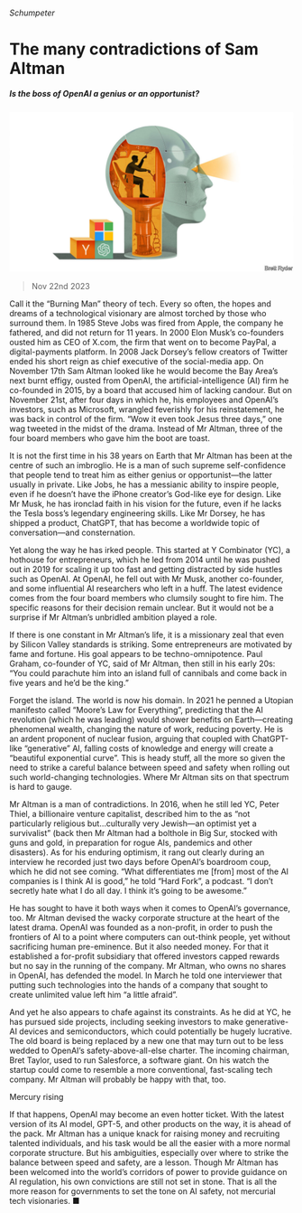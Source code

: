 ###### Schumpeter

# The many contradictions of Sam Altman 

##### Is the boss of OpenAI a genius or an opportunist? 

![image](images/20231125_WBD000.jpg) 

> Nov 22nd 2023 

Call it the “Burning Man” theory of tech. Every so often, the hopes and dreams of a technological visionary are almost torched by those who surround them. In 1985 Steve Jobs was fired from Apple, the company he fathered, and did not return for 11 years. In 2000 Elon Musk’s co-founders ousted him as CEO of X.com, the firm that went on to become PayPal, a digital-payments platform. In 2008 Jack Dorsey’s fellow creators of Twitter ended his short reign as chief executive of the social-media app. On November 17th Sam Altman looked like he would become the Bay Area’s next burnt effigy, ousted from OpenAI, the artificial-intelligence (AI) firm he co-founded in 2015, by a board that accused him of lacking candour. But on November 21st, after four days in which he, his employees and OpenAI’s investors, such as Microsoft, wrangled feverishly for his reinstatement, he was back in control of the firm. “Wow it even took Jesus three days,” one wag tweeted in the midst of the drama. Instead of Mr Altman, three of the four board members who gave him the boot are toast.

It is not the first time in his 38 years on Earth that Mr Altman has been at the centre of such an imbroglio. He is a man of such supreme self-confidence that people tend to treat him as either genius or opportunist—the latter usually in private. Like Jobs, he has a messianic ability to inspire people, even if he doesn’t have the iPhone creator’s God-like eye for design. Like Mr Musk, he has ironclad faith in his vision for the future, even if he lacks the Tesla boss’s legendary engineering skills. Like Mr Dorsey, he has shipped a product, ChatGPT, that has become a worldwide topic of conversation—and consternation. 

Yet along the way he has irked people. This started at Y Combinator (YC), a hothouse for entrepreneurs, which he led from 2014 until he was pushed out in 2019 for scaling it up too fast and getting distracted by side hustles such as OpenAI. At OpenAI, he fell out with Mr Musk, another co-founder, and some influential AI researchers who left in a huff. The latest evidence comes from the four board members who clumsily sought to fire him. The specific reasons for their decision remain unclear. But it would not be a surprise if Mr Altman’s unbridled ambition played a role.

If there is one constant in Mr Altman’s life, it is a missionary zeal that even by Silicon Valley standards is striking. Some entrepreneurs are motivated by fame and fortune. His goal appears to be techno-omnipotence. Paul Graham, co-founder of YC, said of Mr Altman, then still in his early 20s: “You could parachute him into an island full of cannibals and come back in five years and he’d be the king.” 

Forget the island. The world is now his domain. In 2021 he penned a Utopian manifesto called “Moore’s Law for Everything”, predicting that the AI revolution (which he was leading) would shower benefits on Earth—creating phenomenal wealth, changing the nature of work, reducing poverty. He is an ardent proponent of nuclear fusion, arguing that coupled with ChatGPT-like “generative” AI, falling costs of knowledge and energy will create a “beautiful exponential curve”. This is heady stuff, all the more so given the need to strike a careful balance between speed and safety when rolling out such world-changing technologies. Where Mr Altman sits on that spectrum is hard to gauge.

Mr Altman is a man of contradictions. In 2016, when he still led YC, Peter Thiel, a billionaire venture capitalist, described him to the  as “not particularly religious but…culturally very Jewish—an optimist yet a survivalist” (back then Mr Altman had a bolthole in Big Sur, stocked with guns and gold, in preparation for rogue AIs, pandemics and other disasters). As for his enduring optimism, it rang out clearly during an interview he recorded just two days before OpenAI’s boardroom coup, which he did not see coming. “What differentiates me [from] most of the AI companies is I think AI is good,” he told “Hard Fork”, a podcast. “I don’t secretly hate what I do all day. I think it’s going to be awesome.”

He has sought to have it both ways when it comes to OpenAI’s governance, too. Mr Altman devised the wacky corporate structure at the heart of the latest drama. OpenAI was founded as a non-profit, in order to push the frontiers of AI to a point where computers can out-think people, yet without sacrificing human pre-eminence. But it also needed money. For that it established a for-profit subsidiary that offered investors capped rewards but no say in the running of the company. Mr Altman, who owns no shares in OpenAI, has defended the model. In March he told one interviewer that putting such technologies into the hands of a company that sought to create unlimited value left him “a little afraid”. 

And yet he also appears to chafe against its constraints. As he did at YC, he has pursued side projects, including seeking investors to make generative-AI devices and semiconductors, which could potentially be hugely lucrative. The old board is being replaced by a new one that may turn out to be less wedded to OpenAI’s safety-above-all-else charter. The incoming chairman, Bret Taylor, used to run Salesforce, a software giant. On his watch the startup could come to resemble a more conventional, fast-scaling tech company. Mr Altman will probably be happy with that, too.

Mercury rising 

If that happens, OpenAI may become an even hotter ticket. With the latest version of its AI model, GPT-5, and other products on the way, it is ahead of the pack. Mr Altman has a unique knack for raising money and recruiting talented individuals, and his task would be all the easier with a more normal corporate structure. But his ambiguities, especially over where to strike the balance between speed and safety, are a lesson. Though Mr Altman has been welcomed into the world’s corridors of power to provide guidance on AI regulation, his own convictions are still not set in stone. That is all the more reason for governments to set the tone on AI safety, not mercurial tech visionaries. ■






